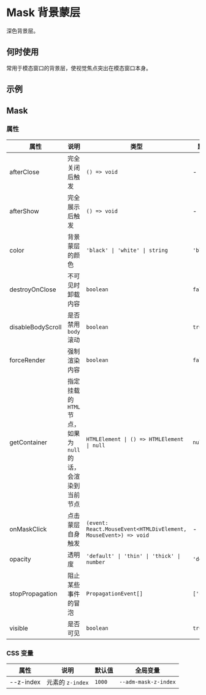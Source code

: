 # Mask 背景蒙层

深色背景层。

## 何时使用

常用于模态窗口的背景层，使视觉焦点突出在模态窗口本身。

## 示例

<code src="./demos/demo1.tsx"></code>

## Mask

### 属性

| 属性              | 说明                                                         | 类型                                                            | 默认值      |
| ----------------- | ------------------------------------------------------------ | --------------------------------------------------------------- | ----------- |
| afterClose        | 完全关闭后触发                                               | `() => void`                                                    | -           |
| afterShow         | 完全展示后触发                                               | `() => void`                                                    | -           |
| color             | 背景蒙层的颜色                                               | `'black' \| 'white' \| string`                                  | `'black'`   |
| destroyOnClose    | 不可见时卸载内容                                             | `boolean`                                                       | `false`     |
| disableBodyScroll | 是否禁用 `body` 滚动                                         | `boolean`                                                       | `true`      |
| forceRender       | 强制渲染内容                                                 | `boolean`                                                       | `false`     |
| getContainer      | 指定挂载的 `HTML` 节点，如果为 `null` 的话，会渲染到当前节点 | `HTMLElement \| () => HTMLElement \| null`                      | `null`      |
| onMaskClick       | 点击蒙层自身触发                                             | `(event: React.MouseEvent<HTMLDivElement, MouseEvent>) => void` | -           |
| opacity           | 透明度                                                       | `'default' \| 'thin' \| 'thick' \| number`                      | `'default'` |
| stopPropagation   | 阻止某些事件的冒泡                                           | `PropagationEvent[]`                                            | `['click']` |
| visible           | 是否可见                                                     | `boolean`                                                       | `true`      |

### CSS 变量

| 属性      | 说明             | 默认值 | 全局变量             |
| --------- | ---------------- | ------ | -------------------- |
| --z-index | 元素的 `z-index` | `1000` | `--adm-mask-z-index` |
